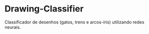 # Drawing-Classifier
Classificador de desenhos (gatos, trens e arcos-íris) utilizando redes neurais.

